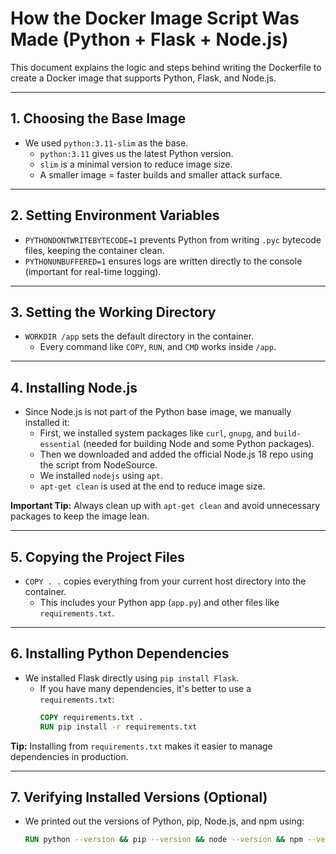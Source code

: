 # How the Docker Image Script Was Made (Python + Flask + Node.js)

This document explains the logic and steps behind writing the Dockerfile to create a Docker image that supports Python, Flask, and Node.js.

---

## 1. Choosing the Base Image

- We used `python:3.11-slim` as the base.
  - `python:3.11` gives us the latest Python version.
  - `slim` is a minimal version to reduce image size.
  - A smaller image = faster builds and smaller attack surface.

---

## 2. Setting Environment Variables

- `PYTHONDONTWRITEBYTECODE=1` prevents Python from writing `.pyc` bytecode files, keeping the container clean.
- `PYTHONUNBUFFERED=1` ensures logs are written directly to the console (important for real-time logging).

---

## 3. Setting the Working Directory

- `WORKDIR /app` sets the default directory in the container.
  - Every command like `COPY`, `RUN`, and `CMD` works inside `/app`.

---

## 4. Installing Node.js

- Since Node.js is not part of the Python base image, we manually installed it:
  - First, we installed system packages like `curl`, `gnupg`, and `build-essential` (needed for building Node and some Python packages).
  - Then we downloaded and added the official Node.js 18 repo using the script from NodeSource.
  - We installed `nodejs` using `apt`.
  - `apt-get clean` is used at the end to reduce image size.

**Important Tip:** Always clean up with `apt-get clean` and avoid unnecessary packages to keep the image lean.

---

## 5. Copying the Project Files

- `COPY . .` copies everything from your current host directory into the container.
  - This includes your Python app (`app.py`) and other files like `requirements.txt`.

---

## 6. Installing Python Dependencies

- We installed Flask directly using `pip install Flask`.
  - If you have many dependencies, it's better to use a `requirements.txt`:
    ```dockerfile
    COPY requirements.txt .
    RUN pip install -r requirements.txt
    ```

**Tip:** Installing from `requirements.txt` makes it easier to manage dependencies in production.

---

## 7. Verifying Installed Versions (Optional)

- We printed out the versions of Python, pip, Node.js, and npm using:
  ```dockerfile
  RUN python --version && pip --version && node --version && npm --version
